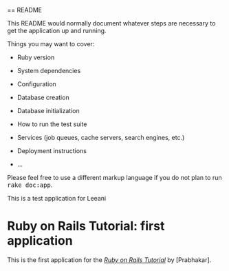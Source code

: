 == README

This README would normally document whatever steps are necessary to get the
application up and running.

Things you may want to cover:

* Ruby version

* System dependencies

* Configuration

* Database creation

* Database initialization

* How to run the test suite

* Services (job queues, cache servers, search engines, etc.)

* Deployment instructions

* ...


Please feel free to use a different markup language if you do not plan to run
<tt>rake doc:app</tt>.

This is a test application for Leeani


# Ruby on Rails Tutorial: first application

This is the first application for the
[*Ruby on Rails Tutorial*](http://leeani.com/)
by [Prabhakar].
